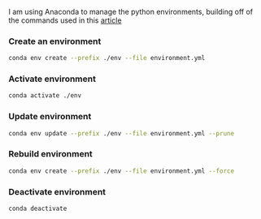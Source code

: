 I am using Anaconda to manage the python environments, building off of the commands used in this [article](https://towardsdatascience.com/managing-project-specific-environments-with-conda-406365a539ab)

### Create an environment
```bash
conda env create --prefix ./env --file environment.yml
```

### Activate environment
```bash
conda activate ./env
```

### Update environment
```bash
conda env update --prefix ./env --file environment.yml --prune
```

### Rebuild environment
```bash
conda env create --prefix ./env --file environment.yml --force
```
### Deactivate environment
```bash
conda deactivate
```

